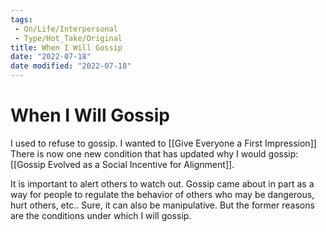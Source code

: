 ```yaml
---
tags:
 - On/Life/Interpersonal
 - Type/Hot_Take/Original
title: When I Will Gossip
date: "2022-07-18"
date modified: "2022-07-18"
---
```


# When I Will Gossip
I used to refuse to gossip. I wanted to [[Give Everyone a First Impression]] There is now one new condition that has updated why I would gossip: [[Gossip Evolved as a Social Incentive for Alignment]].

It is important to alert others to watch out. Gossip came about in part as a way for people to regulate the behavior of others who may be dangerous, hurt others, etc.. Sure, it can also be manipulative. But the former reasons are the conditions under which I will gossip.
